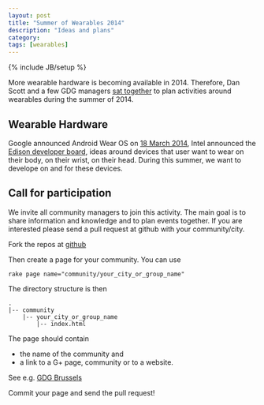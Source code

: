 ```yaml
---
layout: post
title: "Summer of Wearables 2014"
description: "Ideas and plans"
category: 
tags: [wearables]
---
```

{% include JB/setup %}

More wearable hardware is becoming available in 2014. Therefore, Dan Scott and a few GDG managers [sat together](https://plus.google.com/+DanScottCAN/posts/h3dfS1dCwwG) to plan activities around 
wearables during the summer of 2014.

## Wearable Hardware

Google announced Android Wear OS on [18 March 2014](http://android-developers.blogspot.be/2014/03/android-wear-developer-preview.html), 
Intel announced the [Edison developer board](http://www.intel.com/content/www/us/en/do-it-yourself/edison.html), ideas around 
devices that user want to wear on their body, on their wrist, on their head. During this summer, we want to develope on and for these devices. 


## Call for participation

We invite all community managers to join this activity. The main goal is to share information and knowledge and to plan 
events together. If you are interested please send a pull request at github with your community/city.

Fork the repos at [github](https://github.com/SummerOfWearables/summerofwearables.github.com)

Then create a page for your community. You can use 
```
rake page name="community/your_city_or_group_name"
```

The directory structure is then
```
.
|-- community
    |-- your_city_or_group_name
        |-- index.html
```

The page should contain 
  * the name of the community and 
  * a link to a G+ page, community or to a website. 

See e.g. [GDG Brussels](/community/gdg-brussels)

Commit your page and send the pull request!

